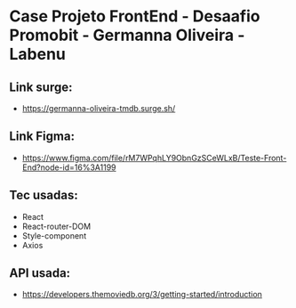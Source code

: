 # Case Projeto FrontEnd - Desaafio Promobit - Germanna Oliveira - Labenu

## Link surge:
* https://germanna-oliveira-tmdb.surge.sh/

## Link Figma:
* https://www.figma.com/file/rM7WPqhLY9ObnGzSCeWLxB/Teste-Front-End?node-id=16%3A1199

## Tec usadas:
* React
* React-router-DOM
* Style-component
* Axios

## API usada:
* https://developers.themoviedb.org/3/getting-started/introduction
